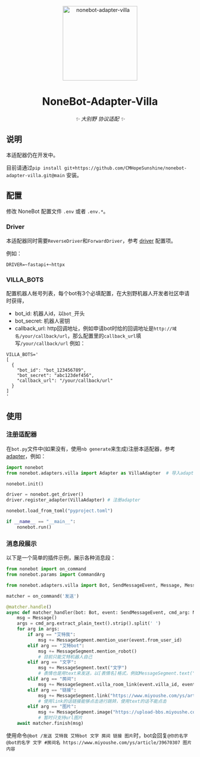 <p align="center">
  <a href="https://v2.nonebot.dev/"><img src="https://v2.nonebot.dev/logo.png" width="200" height="200" alt="nonebot-adapter-villa"></a>
</p>

<div align="center">

# NoneBot-Adapter-Villa

_✨ 大别野 协议适配 ✨_

</div>

## 说明

本适配器仍在开发中。

目前请通过`pip install git+https://github.com/CMHopeSunshine/nonebot-adapter-villa.git@main` 安装。

## 配置

修改 NoneBot 配置文件 `.env` 或者 `.env.*`。

### Driver

本适配器同时需要`ReverseDriver`和`ForwardDriver`，参考 [driver](https://v2.nonebot.dev/docs/next/advanced/driver#%E9%A9%B1%E5%8A%A8%E5%99%A8%E7%B1%BB%E5%9E%8B) 配置项。

例如：

```dotenv
DRIVER=~fastapi+~httpx
```

### VILLA_BOTS

配置机器人帐号列表，每个bot有3个必填配置，在大别野机器人开发者社区申请时获得，

- bot_id: 机器人id，以`bot_`开头
- bot_secret: 机器人密钥
- callback_url: http回调地址，例如申请bot时给的回调地址是`http://域名/your/callback/url`，那么配置里的`callback_url`填写`/your/callback/url`
  例如：

```dotenv
VILLA_BOTS='
[
  {
    "bot_id": "bot_123456789",
    "bot_secret": "abc123def456",
    "callback_url": "/your/callback/url"
  }
]
'
```

## 使用

### 注册适配器

在`bot.py`文件中(如果没有，使用`nb generate`来生成)注册本适配器，参考[adapter](https://v2.nonebot.dev/docs/advanced/adapter)，例如：

```python
import nonebot
from nonebot.adapters.villa import Adapter as VillaAdapter  # 导入adapter

nonebot.init()

driver = nonebot.get_driver()
driver.register_adapter(VillaAdapter) # 注册adapter

nonebot.load_from_toml("pyproject.toml")

if __name__ == "__main__":
    nonebot.run()
```

### 消息段展示

以下是一个简单的插件示例，展示各种消息段：

```python
from nonebot import on_command
from nonebot.params import CommandArg

from nonebot.adapters.villa import Bot, SendMessageEvent, Message, MessageSegment

matcher = on_command('发送')

@matcher.handle()
async def matcher_handler(bot: Bot, event: SendMessageEvent, cmd_arg: Message = CommandArg()):
    msg = Message()
    args = cmd_arg.extract_plain_text().strip().split(' ')
    for arg in args:
        if arg == "艾特我":
            msg += MessageSegment.mention_user(event.from_user_id)
        elif arg == "艾特bot":
            msg += MessageSegment.mention_robot()
            # 目前只能艾特机器人自己
        elif arg == "文字":
            msg += MessageSegment.text("文字")
            # 表情也是用text来发送，以[表情名]格式，例如MessageSegment.text("[爱心]")
        elif arg == "房间":
            msg += MessageSegment.villa_room_link(event.villa_id, event.room_id)
        elif arg == "链接":
            msg += MessageSegment.link("https://www.miyoushe.com/ys/article/39670307")
            # 使用link的话链接能够点击进行跳转，使用text的话不能点击
        elif arg == "图片":
            msg += MessageSegment.image("https://upload-bbs.miyoushe.com/upload/2023/05/23/75276539/e49d7d85fc3f6c492e0d26fac3ec7303_6225108250761798626.png")
            # 暂时只支持url图片
    await matcher.finish(msg)
```

使用命令`@bot /发送 艾特我 艾特bot 文字 房间 链接 图片`时，bot会回复`@你的名字 @bot的名字 文字 #房间名 https://www.miyoushe.com/ys/article/39670307 图片内容`
